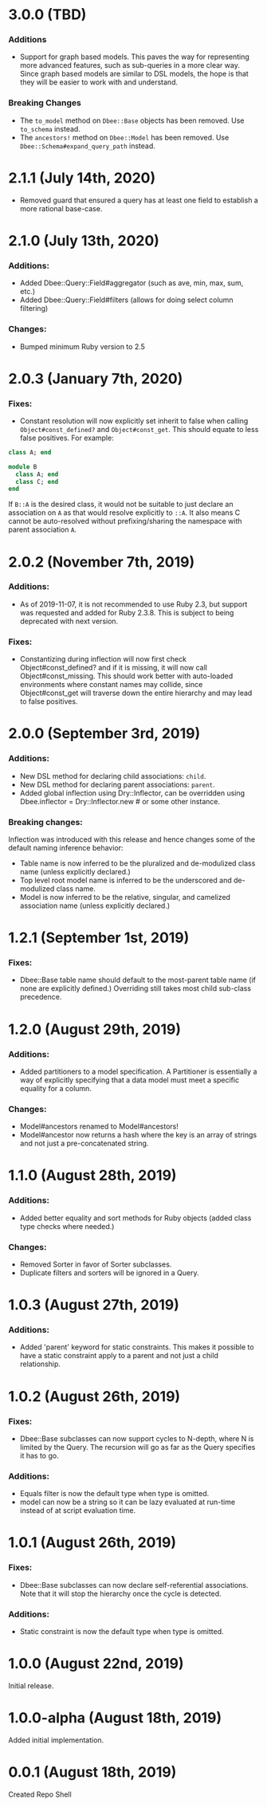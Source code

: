 # 3.0.0 (TBD)

### Additions

* Support for graph based models. This paves the way for representing more advanced features, such as sub-queries in a more clear way. Since graph based models are similar to DSL models, the hope is that they will be easier to work with and understand.

### Breaking Changes

* The `to_model` method on `Dbee::Base` objects has been removed. Use `to_schema` instead.
* The `ancestors!` method on `Dbee::Model` has been removed. Use `Dbee::Schema#expand_query_path` instead.

# 2.1.1 (July 14th, 2020)

* Removed guard that ensured a query has at least one field to establish a more rational base-case.

# 2.1.0 (July 13th, 2020)

### Additions:

* Added Dbee::Query::Field#aggregator (such as ave, min, max, sum, etc.)
* Added Dbee::Query::Field#filters (allows for doing select column filtering)

### Changes:

* Bumped minimum Ruby version to 2.5

# 2.0.3 (January 7th, 2020)

### Fixes:

* Constant resolution will now explicitly set inherit to false when calling `Object#const_defined?` and `Object#const_get`.  This should equate to less false positives.  For example:

```ruby
class A; end

module B
  class A; end
  class C; end
end
```

If `B::A` is the desired class, it would not be suitable to just declare an association on `A` as that would resolve explicitly to `::A`.  It also means C cannot be auto-resolved without prefixing/sharing the namespace with parent association `A`.

# 2.0.2 (November 7th, 2019)

### Additions:

* As of 2019-11-07, it is not recommended to use Ruby 2.3, but support was requested and added for Ruby 2.3.8.  This is subject to being deprecated with next version.

### Fixes:

* Constantizing during inflection will now first check Object#const_defined? and if it is missing, it will now call Object#const_missing.  This should work better with auto-loaded environments where constant names may collide, since Object#const_get will traverse down the entire hierarchy and may lead to false positives.

# 2.0.0 (September 3rd, 2019)

### Additions:

* New DSL method for declaring child associations: `child`.
* New DSL method for declaring parent associations: `parent`.
* Added global inflection using Dry::Inflector, can be overridden using Dbee.inflector = Dry::Inflector.new # or some other instance.

### Breaking changes:

Inflection was introduced with this release and hence changes some of the default naming inference behavior:

* Table name is now inferred to be the pluralized and de-modulized class name (unless explicitly declared.)
* Top level root model name is inferred to be the underscored and de-modulized class name.
* Model is now inferred to be the relative, singular, and camelized association name (unless explicitly declared.)

# 1.2.1 (September 1st, 2019)

### Fixes:

* Dbee::Base table name should default to the most-parent table name (if none are explicitly defined.)  Overriding still takes most child sub-class precedence.

# 1.2.0 (August 29th, 2019)

### Additions:

* Added partitioners to a model specification.  A Partitioner is essentially a way of explicitly specifying that a data model must meet a specific equality for a column.

### Changes:

* Model#ancestors renamed to Model#ancestors!
* Model#ancestor now returns a hash where the key is an array of strings and not just a pre-concatenated string.

# 1.1.0 (August 28th, 2019)

### Additions:

* Added better equality and sort methods for Ruby objects (added class type checks where needed.)

### Changes:

* Removed Sorter in favor of Sorter subclasses.
* Duplicate filters and sorters will be ignored in a Query.

# 1.0.3 (August 27th, 2019)

### Additions:

* Added 'parent' keyword for static constraints.  This makes it possible to have a static constraint apply to a parent and not just a child relationship.

# 1.0.2 (August 26th, 2019)

### Fixes:

* Dbee::Base subclasses can now support cycles to N-depth, where N is limited by the Query.  The recursion will go as far as the Query specifies it has to go.

### Additions:

* Equals filter is now the default type when type is omitted.
* model can now be a string so it can be lazy evaluated at run-time instead of at script evaluation time.

# 1.0.1 (August 26th, 2019)

### Fixes:

* Dbee::Base subclasses can now declare self-referential associations.  Note that it will stop the hierarchy once the cycle is detected.

### Additions:

* Static constraint is now the default type when type is omitted.

# 1.0.0 (August 22nd, 2019)

Initial release.

# 1.0.0-alpha (August 18th, 2019)

Added initial implementation.

# 0.0.1 (August 18th, 2019)

Created Repo Shell
